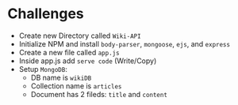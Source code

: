 # Challenges

- Create new Directory called `Wiki-API`
- Initialize NPM and install `body-parser`, `mongoose`, `ejs`, and `express`
- Create a new file called `app.js`
- Inside app.js add `serve code` (Write/Copy)
- Setup `MongoDB`:
  - DB name is `wikiDB`
  - Collection name is `articles`
  - Document has 2 fileds: `title` and `content`